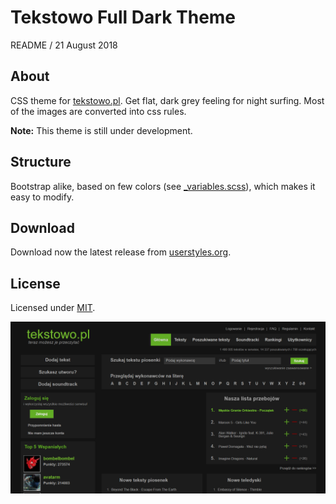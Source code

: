 
# Tekstowo Full Dark Theme

README / 21 August 2018

## About
CSS theme for [tekstowo.pl](http://www.tekstowo.pl/). Get flat, dark grey feeling for night surfing. Most of the images are converted into css rules.

**Note:** This theme is still under development.

## Structure
Bootstrap alike, based on few colors (see [_variables.scss](https://github.com/Prologh/tekstowo-full-dark/blob/master/src/css/_variables.scss)), which makes it easy to modify.

## Download
Download now the latest release from [userstyles.org](https://userstyles.org/styles/157867/tekstowo-full-dark).

## License
Licensed under [MIT](https://github.com/Prologh/tekstowo-full-dark/blob/master/LICENSE).

![Home page preview](https://raw.githubusercontent.com/Prologh/tekstowo-full-dark/master/img/home-page.png "Home page")
